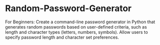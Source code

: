 # Random-Password-Generator
For Beginners: Create a command-line password generator in Python that generates random passwords based on user-defined criteria, such as length and character types (letters, numbers, symbols). Allow users to specify password length and character set preferences.
